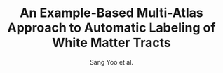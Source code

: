 ---
cat: gaia
subcat: architecture
bestof: false
author: Sang Yoo et al.
title: An Example-Based Multi-Atlas Approach to Automatic Labeling of White Matter Tracts
journal: PLOS ONE
year: 2015
type: article
doi: 10.1371/journal.pone.0133337
---